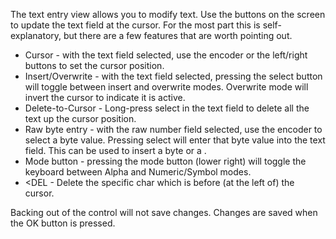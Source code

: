 The text entry view allows you to modify text. Use the buttons on the screen to update the text field at the cursor.
For the most part this is self-explanatory, but there are a few features that are worth pointing out.

* Cursor - with the text field selected, use the encoder or the left/right buttons to set the cursor position.
* Insert/Overwrite - with the text field selected, pressing the select button will toggle between insert and overwrite modes. Overwrite mode will invert the cursor to indicate it is active.
* Delete-to-Cursor - Long-press select in the text field to delete all the text up the cursor position.
* Raw byte entry - with the raw number field selected, use the encoder to select a byte value. Pressing select will enter that byte value into the text field. This can be used to insert a <NULL> byte or a <TAB>.
* Mode button - pressing the mode button (lower right) will toggle the keyboard between Alpha and Numeric/Symbol modes.
* <DEL - Delete the specific char which is before (at the left of) the cursor.

Backing out of the control will not save changes. Changes are saved when the OK button is pressed.